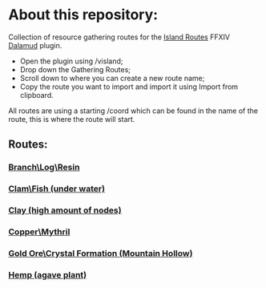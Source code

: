 # About this repository:

Collection of resource gathering routes for the [Island Routes](https://github.com/awgil/ffxiv_plugin_distribution) FFXIV [Dalamud](https://github.com/goatcorp/Dalamud) plugin.

*  Open the plugin using /visland;
*  Drop down the Gathering Routes;
*  Scroll down to where you can create a new route name;
*  Copy the route you want to import and import it using Import from clipboard.

All routes are using a starting /coord which can be found in the name of the route, this is where the route will start.

## Routes:

### [Branch\Log\Resin](./routes/1001a-Branch\Log\Resin%20Route%20[coord%2021.1%2025.2.json)
### [Clam\Fish (under water)](./routes/1002a-Clam\Fish%20{coord%2017.7%2010.3]%20(under%20water).json)
### [Clay (high amount of nodes)](./routes/1003a-Clay%20Route%20[coord%2023.2%2025.9].json)
### [Copper\Mythril](./routes/1004a-Copper\Mythril%20[coord%2017.6%2016.9].json)
### [Gold Ore\Crystal Formation (Mountain Hollow)](./routes/1005a-Gold%20Ore\Crystal%20Formation%20-%20Mountain%20Hollow%20[coord%2023.3%2021.6].json)
### [Hemp (agave plant)](./routes/1006a-Hemp\Agave%20plant%20[coord%2029.8%2022.3].json)
### []()
### []()
### []()
### []()
### []()
### []()
### []()
### []()
### []()
### []()
### []()
### []()
### []()